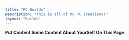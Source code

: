 ```yaml
---
title: "PC Builds"
Description: "This is all of my PC creations!"
layout: "builds"
---
```


**Put Content Some Content About YourSelf On This Page**